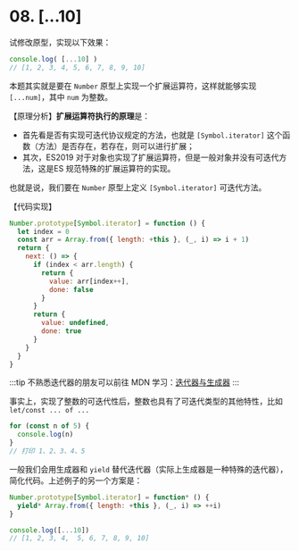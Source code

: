 # 08. [...10]

试修改原型，实现以下效果：
```js
console.log( [...10] )
// [1, 2, 3, 4, 5, 6, 7, 8, 9, 10]
```

本题其实就是要在 `Number` 原型上实现一个扩展运算符，这样就能够实现 `[...num]`，其中 `num` 为整数。

【原理分析】**扩展运算符执行的原理**是：
- 首先看是否有实现可迭代协议规定的方法，也就是 `[Symbol.iterator]` 这个函数（方法）是否存在，若存在，则可以进行扩展；
- 其次，ES2019 对于对象也实现了扩展运算符，但是一般对象并没有可迭代方法，这是ES 规范特殊的扩展运算符的实现。

也就是说，我们要在 `Number` 原型上定义 `[Symbol.iterator]` 可迭代方法。

【代码实现】
```js
Number.prototype[Symbol.iterator] = function () {
  let index = 0
  const arr = Array.from({ length: +this }, (_, i) => i + 1)
  return {
    next: () => {
      if (index < arr.length) {
        return {
          value: arr[index++],
          done: false
        }
      }
      return {
        value: undefined,
        done: true
      }
    }
  }
}
```

:::tip
不熟悉迭代器的朋友可以前往 MDN 学习：[迭代器与生成器](https://developer.mozilla.org/zh-CN/docs/Web/JavaScript/Guide/Iterators_and_Generators)
:::

事实上，实现了整数的可迭代性后，整数也具有了可迭代类型的其他特性，比如 `let/const ... of ...`
```js
for (const n of 5) {
  console.log(n)
}
// 打印 1、2、3、4、5
```

一般我们会用生成器和 `yield` 替代迭代器（实际上生成器是一种特殊的迭代器），简化代码。上述例子的另一个方案是：
```js
Number.prototype[Symbol.iterator] = function* () {
  yield* Array.from({ length: +this }, (_, i) => ++i)
}

console.log([...10])
// [1, 2, 3, 4,  5, 6, 7, 8, 9, 10]
```
